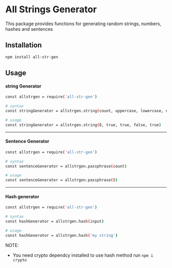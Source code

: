 # All Strings Generator
This package provides functions for generating random strings, numbers, hashes and sentences

## Installation
```bash
npm install all-str-gen
```

## Usage
#### string Generator
```bash
const allstrgen = require('all-str-gen')

# syntax
const stringGenerator = allstrgen.string(count, uppercase, lowercase, number, symbols)

# usage
const stringGenerator = allstrgen.string(8, true, true, false, true)
```

---

#### Sentence Generator
```bash
const allstrgen = require('all-str-gen')

# syntax
const sentenceGenerator = allstrgen.passphrase(count)

# usage
const sentenceGenerator = allstrgen.passphrase(5)
```

---

#### Hash generator
```bash
const allstrgen = require('all-str-gen')

# syntax
const hashGenerator = allstrgen.hash(input)

# usage
const hashGenerator = allstrgen.hash('my string')
```

NOTE:
- You need crypto dependcy installed to use hash method run ```npm i crypto```